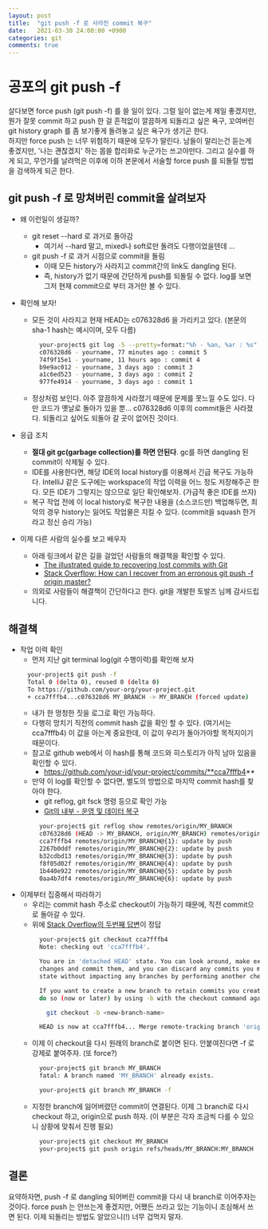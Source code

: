 ```yaml
---
layout: post
title:  "git push -f 로 사라진 commit 복구"
date:   2021-03-30 24:00:00 +0900
categories: git
comments: true
---
```


# 공포의 git push -f
살다보면 force push (git push -f) 를 쓸 일이 있다. 그럴 일이 없는게 제일 좋겠지만, 뭔가 잘못 commit 하고 push 한 걸 흔적없이 깔끔하게 되돌리고 싶은 욕구, 꼬여버린 git history graph 를 좀 보기좋게 돌려놓고 싶은 욕구가 생기곤 한다.  
하지만 force push 는 너무 위험하기 때문에 모두가 말린다. 남들이 말리는건 듣는게 좋겠지만, '나는 괜찮겠지' 하는 몹쓸 합리화로 누군가는 쓰고야만다. 그리고 실수를 하게 되고, 무언가를 날려먹은 이후에 이하 본문에서 서술할 force push 를 되돌릴 방법을 검색하게 되곤 한다.  

## git push -f 로 망쳐버린 commit을 살려보자
* 왜 이런일이 생길까?
  - git reset --hard 로 과거로 돌아감
    - 여기서 --hard 말고, mixed나 soft로만 돌려도 다행이었을텐데 ...
  - git push -f 로 과거 시점으로 commit을 돌림 
    - 이때 모든 history가 사라지고 commit간의 link도 dangling 된다.
    - 즉, history가 없기 때문에 간단하게 push를 되돌릴 수 없다. log를 보면 그저 현재 commit으로 부터 과거만 볼 수 있다.
* 확인해 보자!
  - 모든 것이 사라지고 현재 HEAD는 c076328d6 을 가리키고 있다. (본문의 sha-1 hash는 예시이며, 모두 다름)
    ``` bash
      your-project$ git log -5 --pretty=format:"%h - %an, %ar : %s"
      c076328d6 - yourname, 77 minutes ago : commit 5
      74f9f15e1 - yourname, 11 hours ago : commit 4
      b9e9ac012 - yourname, 3 days ago : commit 3
      a1c6ed523 - yourname, 3 days ago : commit 2
      977fe4914 - yourname, 3 days ago : commit 1
    ```
  - 정상처럼 보인다. 아주 깔끔하게 사라졌기 때문에 문제를 못느낄 수도 있다. 다만 코드가 옛날로 돌아가 있을 뿐... c076328d6 이후의 commit들은 사라졌다. 되돌리고 싶어도 되돌아 갈 곳이 없어진 것이다.

* 응급 조치
  - **절대 git gc(garbage collection)를 하면 안된다**. gc를 하면 dangling 된 commit이 삭제될 수 있다.
  - IDE를 사용한다면, 해당 IDE의 local history를 이용해서 긴급 복구도 가능하다. IntelliJ 같은 도구에는 workspace의 작업 이력을 어느 정도 저장해주곤 한다. 모든 IDE가 그렇지는 않으므로 일단 확인해보자. (가급적 좋은 IDE를 쓰자)
  - 복구 작업 전에 이 local history로 복구한 내용을 (소스코드만) 백업해두면, 최악의 경우 history는 잃어도 작업물은 지킬 수 있다. (commit을 squash 한거라고 정신 승리 가능)

* 이제 다른 사람의 실수를 보고 배우자
  - 아래 링크에서 같은 길을 걸었던 사람들의 해결책을 확인할 수 있다.
    - [The illustrated guide to recovering lost commits with Git](http://www.programblings.com/2008/06/07/the-illustrated-guide-to-recovering-lost-commits-with-git/)
    - [Stack Overflow: How can I recover from an erronous git push -f origin master?](https://stackoverflow.com/questions/3973994/how-can-i-recover-from-an-erronous-git-push-f-origin-master)
  - 의외로 사람들이 해결책이 간단하다고 한다. git을 개발한 토발즈 님께 감사드립니다.

## 해결책
* 작업 이력 확인
  - 먼저 지난 git terminal log(git 수행이력)를 확인해 보자
  <!-- -->
    ``` bash
      your-project$ git push -f
      Total 0 (delta 0), reused 0 (delta 0)
      To https://github.com/your-org/your-project.git
      + cca7fffb4...c076328d6 MY_BRANCH -> MY_BRANCH (forced update)
    ```
  - 내가 한 멍청한 짓을 로그로 확인 가능하다. 
  - 다행히 망치기 직전의 commit hash 값을 확인 할 수 있다. (여기서는 cca7fffb4) 이 값을 아는게 중요한데, 이 값이 우리가 돌아가야할 목적지이기 때문이다.
  - 참고로 github web에서 이 hash를 통해 코드와 히스토리가 아직 남아 있음을 확인할 수 있다.
    - https://github.com/your-id/your-project/commits/**cca7fffb4**
  - 만약 이 log를 확인할 수 없다면, 별도의 방법으로 마지막 commit hash를 찾아야 한다.
    - git reflog, git fsck 명령 등으로 확인 가능
    - [Git의 내부 - 운영 및 데이터 복구](https://git-scm.com/book/ko/v2/Git%EC%9D%98-%EB%82%B4%EB%B6%80-%EC%9A%B4%EC%98%81-%EB%B0%8F-%EB%8D%B0%EC%9D%B4%ED%84%B0-%EB%B3%B5%EA%B5%AC)
    ``` bash
      your-project$ git reflog show remotes/origin/MY_BRANCH
      c076328d6 (HEAD -> MY_BRANCH, origin/MY_BRANCH) remotes/origin/MY_BRANCH@{0}: update by push
      cca7fffb4 remotes/origin/MY_BRANCH@{1}: update by push
      2267b0ddf remotes/origin/MY_BRANCH@{2}: update by push
      b32cdbd13 remotes/origin/MY_BRANCH@{3}: update by push
      f8f05d02f remotes/origin/MY_BRANCH@{4}: update by push
      1b440e922 remotes/origin/MY_BRANCH@{5}: update by push
      0aa4b7df4 remotes/origin/MY_BRANCH@{6}: update by push
    ```
* 이제부터 집중해서 따라하기
  - 우리는 commit hash 주소로 checkout이 가능하기 때문에, 직전 commit으로 돌아갈 수 있다.
  - 위에 [Stack Overflow의 두번째 답변](https://stackoverflow.com/a/24373376/8350542)이 정답
    ``` bash
      your-project$ git checkout cca7fffb4
      Note: checking out 'cca7fffb4'.

      You are in 'detached HEAD' state. You can look around, make experimental
      changes and commit them, and you can discard any commits you make in this
      state without impacting any branches by performing another checkout.

      If you want to create a new branch to retain commits you create, you may
      do so (now or later) by using -b with the checkout command again. Example:

        git checkout -b <new-branch-name>

      HEAD is now at cca7fffb4... Merge remote-tracking branch 'origin/master' into MY_BRANCH
    ```
  - 이제 이 checkout을 다시 원래의 branch로 붙이면 된다. 안붙여진다면 -f 로 강제로 붙여주자. (또 force?)
    ``` bash
      your-project$ git branch MY_BRANCH
      fatal: A branch named 'MY_BRANCH' already exists.

      your-project$ git branch MY_BRANCH -f
    ```
  - 지정한 branch에 잃어버렸던 commit이 연결된다. 이제 그 branch로 다시 checkout 하고, origin으로 push 하자.
  (이 부분은 각자 조금씩 다를 수 있으니 상황에 맞춰서 진행 필요)
    ``` bash
      your-project$ git checkout MY_BRANCH
      your-project$ git push origin refs/heads/MY_BRANCH:MY_BRANCH
    ```

## 결론
요약하자면, push -f 로 dangling 되어버린 commit을 다시 내 branch로 이어주자는 것이다.
force push 는 안쓰는게 좋겠지만, 어쨌든 쓰라고 있는 기능이니 조심해서 쓰면 된다. 이제 되돌리는 방법도 알았으니(!) 너무 겁먹지 말자.
